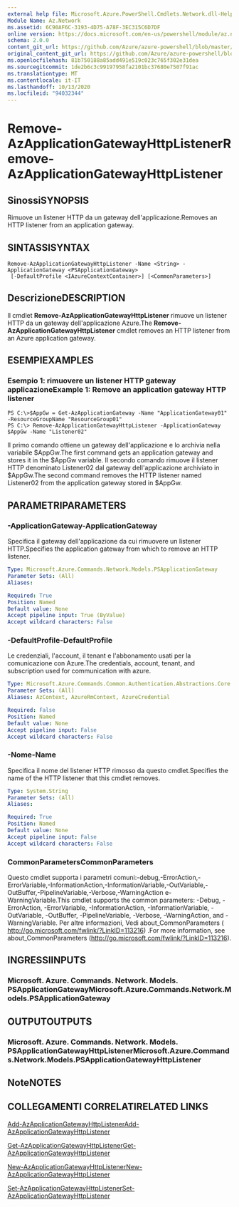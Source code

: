 ```yaml
---
external help file: Microsoft.Azure.PowerShell.Cmdlets.Network.dll-Help.xml
Module Name: Az.Network
ms.assetid: 6C90AF6C-3193-4D75-A78F-3EC315C6D7DF
online version: https://docs.microsoft.com/en-us/powershell/module/az.network/remove-azapplicationgatewayhttplistener
schema: 2.0.0
content_git_url: https://github.com/Azure/azure-powershell/blob/master/src/Network/Network/help/Remove-AzApplicationGatewayHttpListener.md
original_content_git_url: https://github.com/Azure/azure-powershell/blob/master/src/Network/Network/help/Remove-AzApplicationGatewayHttpListener.md
ms.openlocfilehash: 81b750188a85add491e519c023c765f302e31dea
ms.sourcegitcommit: 1de2b6c3c99197958fa2101bc37680e7507f91ac
ms.translationtype: MT
ms.contentlocale: it-IT
ms.lasthandoff: 10/13/2020
ms.locfileid: "94032344"
---
```

# <span data-ttu-id="521f4-101">Remove-AzApplicationGatewayHttpListener</span><span class="sxs-lookup"><span data-stu-id="521f4-101">Remove-AzApplicationGatewayHttpListener</span></span>

## <span data-ttu-id="521f4-102">Sinossi</span><span class="sxs-lookup"><span data-stu-id="521f4-102">SYNOPSIS</span></span>
<span data-ttu-id="521f4-103">Rimuove un listener HTTP da un gateway dell'applicazione.</span><span class="sxs-lookup"><span data-stu-id="521f4-103">Removes an HTTP listener from an application gateway.</span></span>

## <span data-ttu-id="521f4-104">SINTASSI</span><span class="sxs-lookup"><span data-stu-id="521f4-104">SYNTAX</span></span>

```
Remove-AzApplicationGatewayHttpListener -Name <String> -ApplicationGateway <PSApplicationGateway>
 [-DefaultProfile <IAzureContextContainer>] [<CommonParameters>]
```

## <span data-ttu-id="521f4-105">Descrizione</span><span class="sxs-lookup"><span data-stu-id="521f4-105">DESCRIPTION</span></span>
<span data-ttu-id="521f4-106">Il cmdlet **Remove-AzApplicationGatewayHttpListener** rimuove un listener HTTP da un gateway dell'applicazione Azure.</span><span class="sxs-lookup"><span data-stu-id="521f4-106">The **Remove-AzApplicationGatewayHttpListener** cmdlet removes an HTTP listener from an Azure application gateway.</span></span>

## <span data-ttu-id="521f4-107">ESEMPI</span><span class="sxs-lookup"><span data-stu-id="521f4-107">EXAMPLES</span></span>

### <span data-ttu-id="521f4-108">Esempio 1: rimuovere un listener HTTP gateway applicazione</span><span class="sxs-lookup"><span data-stu-id="521f4-108">Example 1: Remove an application gateway HTTP listener</span></span>
```
PS C:\>$AppGw = Get-AzApplicationGateway -Name "ApplicationGateway01" -ResourceGroupName "ResourceGroup01"
PS C:\> Remove-AzApplicationGatewayHttpListener -ApplicationGateway $AppGw -Name "Listener02"
```

<span data-ttu-id="521f4-109">Il primo comando ottiene un gateway dell'applicazione e lo archivia nella variabile $AppGw.</span><span class="sxs-lookup"><span data-stu-id="521f4-109">The first command gets an application gateway and stores it in the $AppGw variable.</span></span>
<span data-ttu-id="521f4-110">Il secondo comando rimuove il listener HTTP denominato Listener02 dal gateway dell'applicazione archiviato in $AppGw.</span><span class="sxs-lookup"><span data-stu-id="521f4-110">The second command removes the HTTP listener named Listener02 from the application gateway stored in $AppGw.</span></span>

## <span data-ttu-id="521f4-111">PARAMETRI</span><span class="sxs-lookup"><span data-stu-id="521f4-111">PARAMETERS</span></span>

### <span data-ttu-id="521f4-112">-ApplicationGateway</span><span class="sxs-lookup"><span data-stu-id="521f4-112">-ApplicationGateway</span></span>
<span data-ttu-id="521f4-113">Specifica il gateway dell'applicazione da cui rimuovere un listener HTTP.</span><span class="sxs-lookup"><span data-stu-id="521f4-113">Specifies the application gateway from which to remove an HTTP listener.</span></span>

```yaml
Type: Microsoft.Azure.Commands.Network.Models.PSApplicationGateway
Parameter Sets: (All)
Aliases:

Required: True
Position: Named
Default value: None
Accept pipeline input: True (ByValue)
Accept wildcard characters: False
```

### <span data-ttu-id="521f4-114">-DefaultProfile</span><span class="sxs-lookup"><span data-stu-id="521f4-114">-DefaultProfile</span></span>
<span data-ttu-id="521f4-115">Le credenziali, l'account, il tenant e l'abbonamento usati per la comunicazione con Azure.</span><span class="sxs-lookup"><span data-stu-id="521f4-115">The credentials, account, tenant, and subscription used for communication with azure.</span></span>

```yaml
Type: Microsoft.Azure.Commands.Common.Authentication.Abstractions.Core.IAzureContextContainer
Parameter Sets: (All)
Aliases: AzContext, AzureRmContext, AzureCredential

Required: False
Position: Named
Default value: None
Accept pipeline input: False
Accept wildcard characters: False
```

### <span data-ttu-id="521f4-116">-Nome</span><span class="sxs-lookup"><span data-stu-id="521f4-116">-Name</span></span>
<span data-ttu-id="521f4-117">Specifica il nome del listener HTTP rimosso da questo cmdlet.</span><span class="sxs-lookup"><span data-stu-id="521f4-117">Specifies the name of the HTTP listener that this cmdlet removes.</span></span>

```yaml
Type: System.String
Parameter Sets: (All)
Aliases:

Required: True
Position: Named
Default value: None
Accept pipeline input: False
Accept wildcard characters: False
```

### <span data-ttu-id="521f4-118">CommonParameters</span><span class="sxs-lookup"><span data-stu-id="521f4-118">CommonParameters</span></span>
<span data-ttu-id="521f4-119">Questo cmdlet supporta i parametri comuni:-debug,-ErrorAction,-ErrorVariable,-InformationAction,-InformationVariable,-OutVariable,-OutBuffer,-PipelineVariable,-Verbose,-WarningAction e-WarningVariable.</span><span class="sxs-lookup"><span data-stu-id="521f4-119">This cmdlet supports the common parameters: -Debug, -ErrorAction, -ErrorVariable, -InformationAction, -InformationVariable, -OutVariable, -OutBuffer, -PipelineVariable, -Verbose, -WarningAction, and -WarningVariable.</span></span> <span data-ttu-id="521f4-120">Per altre informazioni, Vedi about_CommonParameters ( http://go.microsoft.com/fwlink/?LinkID=113216) .</span><span class="sxs-lookup"><span data-stu-id="521f4-120">For more information, see about_CommonParameters (http://go.microsoft.com/fwlink/?LinkID=113216).</span></span>

## <span data-ttu-id="521f4-121">INGRESSI</span><span class="sxs-lookup"><span data-stu-id="521f4-121">INPUTS</span></span>

### <span data-ttu-id="521f4-122">Microsoft. Azure. Commands. Network. Models. PSApplicationGateway</span><span class="sxs-lookup"><span data-stu-id="521f4-122">Microsoft.Azure.Commands.Network.Models.PSApplicationGateway</span></span>

## <span data-ttu-id="521f4-123">OUTPUT</span><span class="sxs-lookup"><span data-stu-id="521f4-123">OUTPUTS</span></span>

### <span data-ttu-id="521f4-124">Microsoft. Azure. Commands. Network. Models. PSApplicationGatewayHttpListener</span><span class="sxs-lookup"><span data-stu-id="521f4-124">Microsoft.Azure.Commands.Network.Models.PSApplicationGatewayHttpListener</span></span>

## <span data-ttu-id="521f4-125">Note</span><span class="sxs-lookup"><span data-stu-id="521f4-125">NOTES</span></span>

## <span data-ttu-id="521f4-126">COLLEGAMENTI CORRELATI</span><span class="sxs-lookup"><span data-stu-id="521f4-126">RELATED LINKS</span></span>

[<span data-ttu-id="521f4-127">Add-AzApplicationGatewayHttpListener</span><span class="sxs-lookup"><span data-stu-id="521f4-127">Add-AzApplicationGatewayHttpListener</span></span>](./Add-AzApplicationGatewayHttpListener.md)

[<span data-ttu-id="521f4-128">Get-AzApplicationGatewayHttpListener</span><span class="sxs-lookup"><span data-stu-id="521f4-128">Get-AzApplicationGatewayHttpListener</span></span>](./Get-AzApplicationGatewayHttpListener.md)

[<span data-ttu-id="521f4-129">New-AzApplicationGatewayHttpListener</span><span class="sxs-lookup"><span data-stu-id="521f4-129">New-AzApplicationGatewayHttpListener</span></span>](./New-AzApplicationGatewayHttpListener.md)

[<span data-ttu-id="521f4-130">Set-AzApplicationGatewayHttpListener</span><span class="sxs-lookup"><span data-stu-id="521f4-130">Set-AzApplicationGatewayHttpListener</span></span>](./Set-AzApplicationGatewayHttpListener.md)


